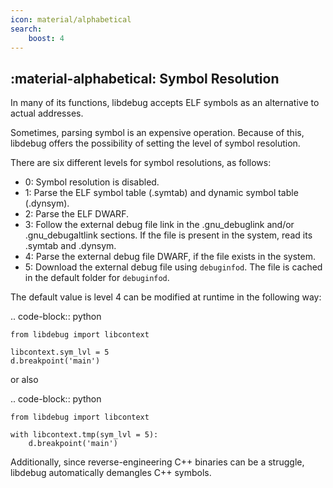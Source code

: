```yaml
---
icon: material/alphabetical
search:
    boost: 4
---
```

## :material-alphabetical: Symbol Resolution
In many of its functions, libdebug accepts ELF symbols as an alternative to actual addresses.

Sometimes, parsing symbol is an expensive operation. Because of this, libdebug offers the possibility of setting the level of symbol resolution.

There are six different levels for symbol resolutions, as follows:

- 0: Symbol resolution is disabled.
- 1: Parse the ELF symbol table (.symtab) and dynamic symbol table (.dynsym).
- 2: Parse the ELF DWARF.
- 3: Follow the external debug file link in the .gnu_debuglink and/or .gnu_debugaltlink sections. If the file is present in the system, read its .symtab and .dynsym.
- 4: Parse the external debug file DWARF, if the file exists in the system.
- 5: Download the external debug file using `debuginfod`. The file is cached in the default folder for `debuginfod`.

The default value is level 4 can be modified at runtime in the following way:

.. code-block:: python

    from libdebug import libcontext

    libcontext.sym_lvl = 5
    d.breakpoint('main')

or also

.. code-block:: python

    from libdebug import libcontext

    with libcontext.tmp(sym_lvl = 5):
        d.breakpoint('main')


Additionally, since reverse-engineering C++ binaries can be a struggle, libdebug automatically demangles C++ symbols.